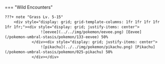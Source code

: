 

=== "Wild Encounters"


	???+ note "Grass Lv. 5-15"
		<div style="display: grid; grid-template-columns: 1fr 1fr 1fr 1fr 1fr 1fr;"><div style="display: grid; justify-items: center">
                    ![eevee](../../img/pokemon/eevee.png) [Eevee](/pokemon-umbral-stasis/pokemon/133-eevee) 50%
                </div><div style="display: grid; justify-items: center">
                    ![pikachu](../../img/pokemon/pikachu.png) [Pikachu](/pokemon-umbral-stasis/pokemon/025-pikachu) 50%
                </div></div>



